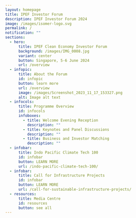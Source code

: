 ```yaml
---
layout: homepage
title: IPEF Investor Forum
description: IPEF Investor Forum 2024
image: /images/isomer-logo.svg
permalink: /
notification: ""
sections:
  - hero:
      title: IPEF Clean Economy Investor Forum
      background: /images/IMG_0008.jpg
      variant: center
      button: Singapore, 5-6 June 2024
      url: /overview
  - infopic:
      title: About the Forum
      id: infopic
      button: learn more
      url: /overview
      image: /images/Screenshot_2023_11_17_153327.png
      alt: Image alt text
  - infocols:
      title: Programme Overview
      id: infocols
      infoboxes:
        - title: Welcome Evening Reception
          description: ""
        - title: Keynotes and Panel Discussions
          description: ""
        - title: Business and Investor Matching
          description: ""
  - infobar:
      title: Indo Pacific Climate Tech 100
      id: infobar
      button: LEARN MORE
      url: /indo-pacific-climate-tech-100/
  - infobar:
      title: Call for Infrastructure Projects
      id: infobar
      button: LEARN MORE
      url: /call-for-sustainable-infrastructure-projects/
  - resources:
      title: Media Centre
      id: resources
      button: see all
---
```

